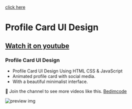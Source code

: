 <a href="https://an0nname.github.io/profile-card-ui-design/">click here</a>
# Profile Card UI Design
## [Watch it on youtube](https://an0nname.github.io/profile-card-ui-design/)
### Profile Card UI Design

- Profile Card UI Design Using HTML CSS & JavaScript
- Animated profile card with social media.
- With a beautiful minimalist interface.

💙 Join the channel to see more videos like this. [Bedimcode](https://www.youtube.com/c/Bedimcode)

![preview img](/preview.png)
